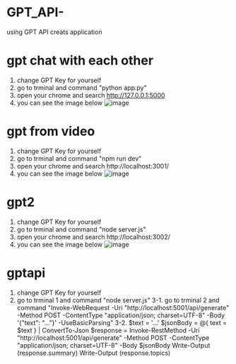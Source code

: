 # GPT_API-
using GPT API creats application

# gpt chat with each other
1. change GPT Key for yourself
2. go to trminal and command "python app.py"
3. open your chrome and search http://127.0.0.1:5000
4. you can see the image below
![image](https://github.com/user-attachments/assets/9ffdb6dd-77a9-49ae-93e5-52fe0f861e73)

# gpt from video
1. change GPT Key for yourself
2. go to trminal and command "npm run dev"
3. open your chrome and search http://localhost:3001/
4. you can see the image below
![image](https://github.com/user-attachments/assets/1fcde996-a09f-4c31-b829-d48b8d4b77e6)


# gpt2
1. change GPT Key for yourself
2. go to trminal and command "node server.js"
3. open your chrome and search http://localhost:3002/
4. you can see the image below
![image](https://github.com/user-attachments/assets/b5aa2390-7757-48e0-88ce-e52911ac1639)

# gptapi
1. change GPT Key for yourself
2. go to trminal 1 and command "node server.js"
3-1.
   go to trminal 2 and command "Invoke-WebRequest -Uri "http://localhost:5001/api/generate" -Method POST -ContentType "application/json; charset=UTF-8" -Body '{"text": "..."}' -UseBasicParsing"
3-2.
  $text = '...'
  $jsonBody = @{ text = $text } | ConvertTo-Json
  $response = Invoke-RestMethod -Uri "http://localhost:5001/api/generate" -Method POST -ContentType "application/json; charset=UTF-8" -Body $jsonBody 
  Write-Output $($response.summary)
  Write-Output $($response.topics)
